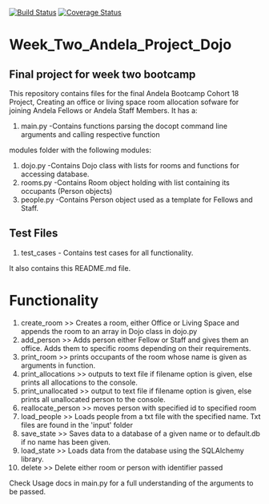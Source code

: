 [![Build Status](https://travis-ci.org/DomieBett/Week_Two_Andela_Project_Dojo.svg?branch=develop)](https://travis-ci.org/DomieBett/Week_Two_Andela_Project_Dojo) [![Coverage Status](https://coveralls.io/repos/github/DomieBett/Week_Two_Andela_Project_Dojo/badge.svg?branch=master)](https://coveralls.io/github/DomieBett/Week_Two_Andela_Project_Dojo?branch=master)
# Week_Two_Andela_Project_Dojo

## Final project for week two bootcamp

This repository contains files for the final Andela Bootcamp Cohort 18 Project, Creating an office or living space room allocation sofware for joining Andela Fellows or Andela Staff Members.
It has a:

1. main.py	-Contains functions parsing the docopt command line arguments and calling respective function

modules folder with the following modules:

1. dojo.py	-Contains Dojo class with lists for rooms and functions for accessing database.
2. rooms.py -Contains Room object holding with list containing its occupants (Person objects)
3. people.py -Contains Person object used as a template for Fellows and Staff.


## Test Files

 1. test_cases - Contains test cases for all functionality.


It also contains this README.md file.

# Functionality
1. create_room >> Creates a room, either Office or Living Space and appends the room to an array in Dojo class in dojo.py
2. add_person >> Adds person either Fellow or Staff and gives them an office. Adds them to specific rooms depending on their requirements.
3. print_room >> prints occupants of the room whose name is given as arguments in function.
4. print_allocations >> outputs to text file if filename option is given, else prints all allocations to the console.
5. print_unallocated >> output to text file if filename option is given, else prints all unallocated person to the console.
6. reallocate_person >> moves person with specified id to specified room
7. load_people >> Loads people from a txt file with the specified name. Txt files are found in the 'input' folder
8. save_state >> Saves data to a database of a given name or to default.db if no name has been given.
9. load_state >> Loads data from the database using the SQLAlchemy library.
10. delete >> Delete either room or person with identifier passed

Check Usage docs in main.py for a full understanding of the arguments to be passed.
